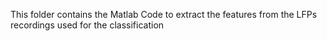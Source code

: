 This folder contains the Matlab Code to extract the features from the LFPs recordings used for the classification
